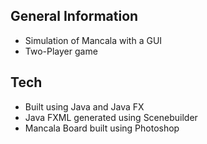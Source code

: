 ## General Information
* Simulation of Mancala with a GUI
* Two-Player game

## Tech
* Built using Java and Java FX 
* Java FXML generated using Scenebuilder
* Mancala Board built using Photoshop 


